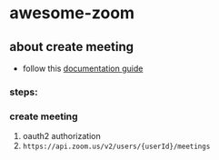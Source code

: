 # awesome-zoom

## about create meeting
* follow this [documentation guide](https://marketplace.zoom.us/docs/api-reference/zoom-api/meetings/meetingcreate)

### steps:

### create meeting
1. oauth2 authorization
1. `https://api.zoom.us/v2/users/{userId}/meetings`
